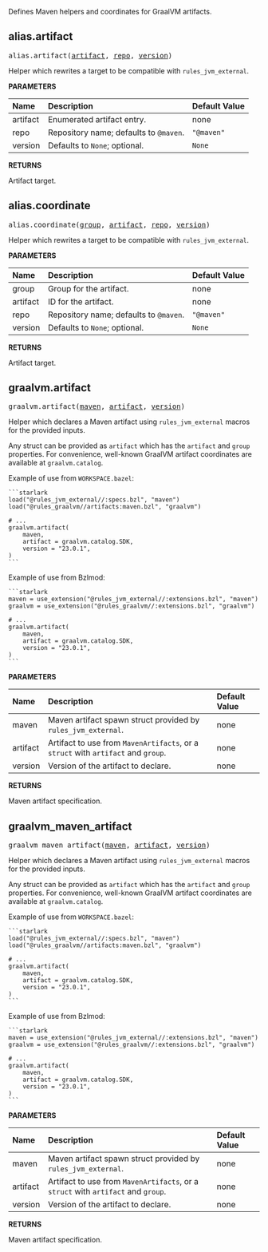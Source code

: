 <!-- Generated with Stardoc: http://skydoc.bazel.build -->

Defines Maven helpers and coordinates for GraalVM artifacts.

<a id="alias.artifact"></a>

## alias.artifact

<pre>
alias.artifact(<a href="#alias.artifact-artifact">artifact</a>, <a href="#alias.artifact-repo">repo</a>, <a href="#alias.artifact-version">version</a>)
</pre>

Helper which rewrites a target to be compatible with `rules_jvm_external`.

**PARAMETERS**


| Name  | Description | Default Value |
| :------------- | :------------- | :------------- |
| <a id="alias.artifact-artifact"></a>artifact |  Enumerated artifact entry.   |  none |
| <a id="alias.artifact-repo"></a>repo |  Repository name; defaults to `@maven`.   |  `"@maven"` |
| <a id="alias.artifact-version"></a>version |  Defaults to `None`; optional.   |  `None` |

**RETURNS**

Artifact target.


<a id="alias.coordinate"></a>

## alias.coordinate

<pre>
alias.coordinate(<a href="#alias.coordinate-group">group</a>, <a href="#alias.coordinate-artifact">artifact</a>, <a href="#alias.coordinate-repo">repo</a>, <a href="#alias.coordinate-version">version</a>)
</pre>

Helper which rewrites a target to be compatible with `rules_jvm_external`.

**PARAMETERS**


| Name  | Description | Default Value |
| :------------- | :------------- | :------------- |
| <a id="alias.coordinate-group"></a>group |  Group for the artifact.   |  none |
| <a id="alias.coordinate-artifact"></a>artifact |  ID for the artifact.   |  none |
| <a id="alias.coordinate-repo"></a>repo |  Repository name; defaults to `@maven`.   |  `"@maven"` |
| <a id="alias.coordinate-version"></a>version |  Defaults to `None`; optional.   |  `None` |

**RETURNS**

Artifact target.


<a id="graalvm.artifact"></a>

## graalvm.artifact

<pre>
graalvm.artifact(<a href="#graalvm.artifact-maven">maven</a>, <a href="#graalvm.artifact-artifact">artifact</a>, <a href="#graalvm.artifact-version">version</a>)
</pre>

Helper which declares a Maven artifact using `rules_jvm_external` macros for the provided inputs.

Any struct can be provided as `artifact` which has the `artifact` and `group` properties. For
convenience, well-known GraalVM artifact coordinates are available at `graalvm.catalog`.

Example of use from `WORKSPACE.bazel`:

    ```starlark
    load("@rules_jvm_external//:specs.bzl", "maven")
    load("@rules_graalvm//artifacts:maven.bzl", "graalvm")

    # ...
    graalvm.artifact(
        maven,
        artifact = graalvm.catalog.SDK,
        version = "23.0.1",
    )
    ```

Example of use from Bzlmod:

    ```starlark
    maven = use_extension("@rules_jvm_external//:extensions.bzl", "maven")
    graalvm = use_extension("@rules_graalvm//:extensions.bzl", "graalvm")

    # ...
    graalvm.artifact(
        maven,
        artifact = graalvm.catalog.SDK,
        version = "23.0.1",
    )
    ```


**PARAMETERS**


| Name  | Description | Default Value |
| :------------- | :------------- | :------------- |
| <a id="graalvm.artifact-maven"></a>maven |  Maven artifact spawn struct provided by `rules_jvm_external`.   |  none |
| <a id="graalvm.artifact-artifact"></a>artifact |  Artifact to use from `MavenArtifacts`, or a `struct` with `artifact` and `group`.   |  none |
| <a id="graalvm.artifact-version"></a>version |  Version of the artifact to declare.   |  none |

**RETURNS**

Maven artifact specification.


<a id="graalvm_maven_artifact"></a>

## graalvm_maven_artifact

<pre>
graalvm_maven_artifact(<a href="#graalvm_maven_artifact-maven">maven</a>, <a href="#graalvm_maven_artifact-artifact">artifact</a>, <a href="#graalvm_maven_artifact-version">version</a>)
</pre>

Helper which declares a Maven artifact using `rules_jvm_external` macros for the provided inputs.

Any struct can be provided as `artifact` which has the `artifact` and `group` properties. For
convenience, well-known GraalVM artifact coordinates are available at `graalvm.catalog`.

Example of use from `WORKSPACE.bazel`:

    ```starlark
    load("@rules_jvm_external//:specs.bzl", "maven")
    load("@rules_graalvm//artifacts:maven.bzl", "graalvm")

    # ...
    graalvm.artifact(
        maven,
        artifact = graalvm.catalog.SDK,
        version = "23.0.1",
    )
    ```

Example of use from Bzlmod:

    ```starlark
    maven = use_extension("@rules_jvm_external//:extensions.bzl", "maven")
    graalvm = use_extension("@rules_graalvm//:extensions.bzl", "graalvm")

    # ...
    graalvm.artifact(
        maven,
        artifact = graalvm.catalog.SDK,
        version = "23.0.1",
    )
    ```


**PARAMETERS**


| Name  | Description | Default Value |
| :------------- | :------------- | :------------- |
| <a id="graalvm_maven_artifact-maven"></a>maven |  Maven artifact spawn struct provided by `rules_jvm_external`.   |  none |
| <a id="graalvm_maven_artifact-artifact"></a>artifact |  Artifact to use from `MavenArtifacts`, or a `struct` with `artifact` and `group`.   |  none |
| <a id="graalvm_maven_artifact-version"></a>version |  Version of the artifact to declare.   |  none |

**RETURNS**

Maven artifact specification.


